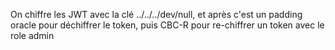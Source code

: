 On chiffre les JWT avec la clé ../../../dev/null,  et après c'est un padding oracle pour déchiffrer le token, puis CBC-R pour re-chiffrer un token avec le role admin
